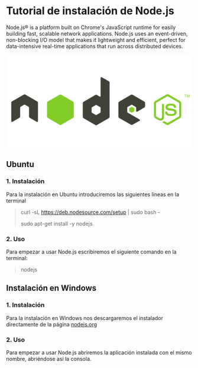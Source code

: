 Tutorial de instalación de Node.js
==================================

Node.js® is a platform built on Chrome's JavaScript runtime for easily building fast, scalable network applications. Node.js uses an event-driven, non-blocking I/O model that makes it lightweight and efficient, perfect for data-intensive real-time applications that run across distributed devices.

![](./img/nodejs-logo.png)

## Ubuntu

### 1. Instalación

Para la instalación en Ubuntu introduciremos las siguientes líneas en la terminal

> curl -sL https://deb.nodesource.com/setup | sudo bash -
>
> sudo apt-get install -y nodejs

### 2. Uso

Para empezar a usar Node.js escribiremos el siguiente comando en la terminal:

> nodejs



## Instalación en Windows

### 1. Instalación

Para la instalación en Windows nos descargaremos el instalador directamente de la página [nodejs.org](http://nodejs.org)

### 2. Uso

Para empezar a usar Node.js abriremos la aplicación instalada con el mismo nombre, abriéndose así la consola.
